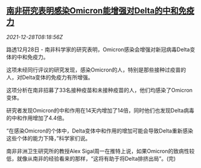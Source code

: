 <!--1640680262000-->
[南非研究表明感染Omicron能增强对Delta的中和免疫力](https://cn.reuters.com/article/south-africa-research-omicron-delta-1228-idCNKBS2J70FZ)
------

<div><i>2021-12-28T08:18:56Z</i></div><p>路透12月28日 - 南非科学家的研究表明，Omicron感染会增强对新冠病毒Delta变体的中和免疫力。</p><p>这项未经同行评议的研究发现，感染Omicron的人，特别是那些接种过疫苗的人，对Delta变体的免疫力有所增强。</p><p>这项分析在南非招募了33名接种疫苗和未接种疫苗的人，他们均感染了Omicron变体。</p><p>研究者发现Omicron的中和作用在14天内增加了14倍，同时他们也发现Delta病毒的中和作用增加了4.4倍。</p><p>“在感染Omicron的个体中，Delta变体中和作用的增加可能会导致Delta重新感染这些个体的能力下降，”科学家们说。</p><p>南非非洲卫生研究所的教授Alex Sigal周一在推特上说，如果Omicron的致病性较低，就像从南非的经验看来的那样，“这将有助于将Delta排挤出局”。(完)</p>
